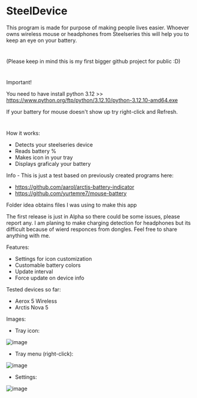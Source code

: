 # SteelDevice

This program is made for purpose of making people lives easier.
Whoever owns wireless mouse or headphones from Steelseries this will help you to keep an eye on your battery.
#
(Please keep in mind this is my first bigger github project for public :D)
#
Important!

You need to have install python 3.12 >> https://www.python.org/ftp/python/3.12.10/python-3.12.10-amd64.exe

If your battery for mouse doesn't show up try right-click and Refresh.

#

How it works:
- Detects your steelseries device
- Reads battery %
- Makes icon in your tray
- Displays graficaly your battery

Info -
This is just a test based on previously created programs here:
- https://github.com/aarol/arctis-battery-indicator
- https://github.com/yurtemre7/mouse-battery

Folder idea obtains files I was using to make this app

  The first release is just in Alpha so there could be some issues, please report any.
  I am planing to make charging detection for headphones but its difficult because of wierd responces from dongles.
  Feel free to share anything with me.

Features:
- Settings for icon customization
- Customable battery colors
- Update interval
- Force update on device info

Tested devices so far:
- Aerox 5 Wireless
- Arctis Nova 5

Images:


- Tray icon:

![image](https://github.com/user-attachments/assets/bbbe2f54-53e7-4989-957a-ca764665cfaf)


- Tray menu (right-click):

![image](https://github.com/user-attachments/assets/498c916e-9dc1-4086-99bd-c7f3b559f6a7)


- Settings:

![image](https://github.com/user-attachments/assets/c46470d6-6d2f-4573-90d7-d98a0df941e2)
